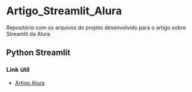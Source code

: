 # Artigo_Streamlit_Alura
Repositório com os arquivos do projeto desenvolvido para o artigo sobre Streamlit da Alura

## Python Streamlit

### Link útil

* [Artigo Alura](https://www.alura.com.br/artigos/streamlit-compartilhando-sua-aplicacao-de-dados-sem-dor-de-cabeca)


